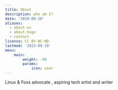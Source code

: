 ```yaml
---
title: About
description: who am I?
date: '2019-09-28'
aliases:
  - about-us
  - about-hugo
  - contact
license: CC BY-NC-ND
lastmod: '2023-09-19'
menu:
    main: 
        weight: -90
        params:
            icon: user
---
```


Linux & Foss advocate , aspiring tech artist and writer